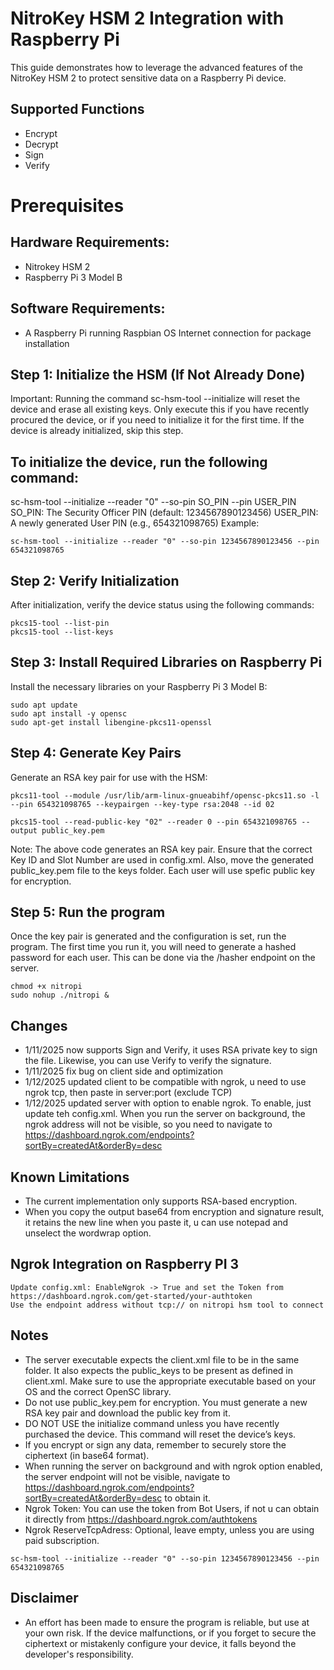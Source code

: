 # NitroKey HSM 2 Integration with Raspberry Pi
This guide demonstrates how to leverage the advanced features of the NitroKey HSM 2 to protect sensitive data on a Raspberry Pi device.

## Supported Functions
- Encrypt
- Decrypt
- Sign
- Verify

# Prerequisites

## Hardware Requirements:
- Nitrokey HSM 2
- Raspberry Pi 3 Model B

## Software Requirements:
- A Raspberry Pi running Raspbian OS
Internet connection for package installation

## Step 1: Initialize the HSM (If Not Already Done)
Important: Running the command sc-hsm-tool --initialize will reset the device and erase all existing keys. Only execute this if you have recently procured the device, or if you need to initialize it for the first time. If the device is already initialized, skip this step.

## To initialize the device, run the following command:

sc-hsm-tool --initialize --reader "0" --so-pin SO_PIN --pin USER_PIN
SO_PIN: The Security Officer PIN (default: 1234567890123456)
USER_PIN: A newly generated User PIN (e.g., 654321098765)
Example:

```
sc-hsm-tool --initialize --reader "0" --so-pin 1234567890123456 --pin 654321098765
```

## Step 2: Verify Initialization
After initialization, verify the device status using the following commands:

```
pkcs15-tool --list-pin
pkcs15-tool --list-keys
```
## Step 3: Install Required Libraries on Raspberry Pi
Install the necessary libraries on your Raspberry Pi 3 Model B:

```
sudo apt update
sudo apt install -y opensc
sudo apt-get install libengine-pkcs11-openssl
```

## Step 4: Generate Key Pairs
Generate an RSA key pair for use with the HSM:

```
pkcs11-tool --module /usr/lib/arm-linux-gnueabihf/opensc-pkcs11.so -l --pin 654321098765 --keypairgen --key-type rsa:2048 --id 02
```

```
pkcs15-tool --read-public-key "02" --reader 0 --pin 654321098765 --output public_key.pem
```

Note: The above code generates an RSA key pair. Ensure that the correct Key ID and Slot Number are used in config.xml. Also, move the generated public_key.pem file to the keys folder. Each user will use spefic public key for encryption.


## Step 5: Run the program
Once the key pair is generated and the configuration is set, run the program. The first time you run it, you will need to generate a hashed password for each user. This can be done via the /hasher endpoint on the server.

```
chmod +x nitropi
sudo nohup ./nitropi &
```

## Changes
- 1/11/2025 now supports Sign and Verify, it uses RSA private key to sign the file. Likewise, you can use Verify to verify the signature.
- 1/11/2025 fix bug on client side and optimization
- 1/12/2025 updated client to be compatible with ngrok, u need to use ngrok tcp, then paste in server:port  (exclude TCP)
- 1/12/2025 updated server with option to enable ngrok. To enable, just update teh config.xml. When you run the server on background, the ngrok address will not be visible, so you need to navigate to https://dashboard.ngrok.com/endpoints?sortBy=createdAt&orderBy=desc

## Known Limitations
- The current implementation only supports RSA-based encryption.
- When you copy the output base64 from encryption and signature result, it retains the new line when you paste it, u can use notepad and unselect the wordwrap option.

## Ngrok Integration on Raspberry PI 3
```
Update config.xml: EnableNgrok -> True and set the Token from https://dashboard.ngrok.com/get-started/your-authtoken
Use the endpoint address without tcp:// on nitropi hsm tool to connect
```

## Notes 
- The server executable expects the client.xml file to be in the same folder. It also expects the public_keys to be present as defined in client.xml. Make sure to use the appropriate executable based on your OS and the correct OpenSC library.
- Do not use public_key.pem for encryption. You must generate a new RSA key pair and download the public key from it.
- DO NOT USE the initialize command unless you have recently purchased the device. This command will reset the device’s keys.
- If you encrypt or sign any data, remember to securely store the ciphertext (in base64 format). 
- When running the server on background and with ngrok option enabled, the server endpoint will not be visible, navigate to https://dashboard.ngrok.com/endpoints?sortBy=createdAt&orderBy=desc to obtain it.
- Ngrok Token: You can use the token from Bot Users, if not u can obtain it directly from  https://dashboard.ngrok.com/authtokens
- Ngrok ReserveTcpAdress: Optional, leave empty, unless you are using paid subscription.
```
sc-hsm-tool --initialize --reader "0" --so-pin 1234567890123456 --pin 654321098765
```

## Disclaimer
- An effort has been made to ensure the program is reliable, but use at your own risk. If the device malfunctions, or if you forget to secure the ciphertext or mistakenly configure your device, it falls beyond the developer's responsibility.
